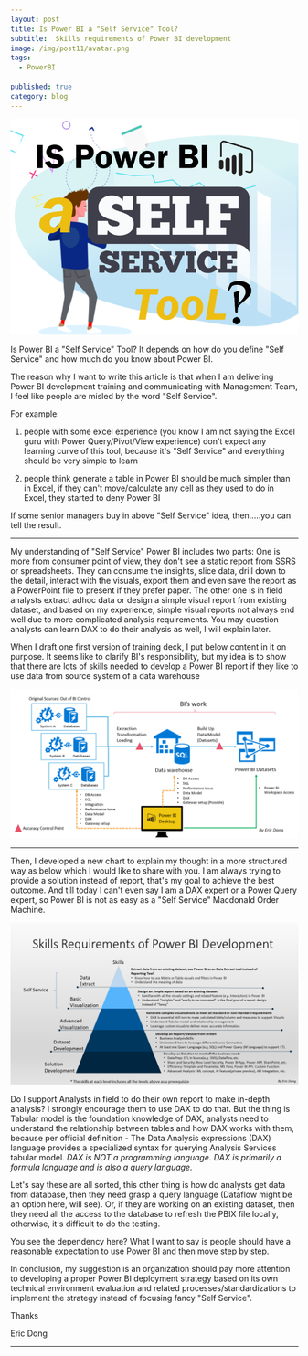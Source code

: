 ```yaml
---
layout: post
title: Is Power BI a "Self Service" Tool?
subtitle:  Skills requirements of Power BI development
image: /img/post11/avatar.png
tags:
  - PowerBI

published: true
category: blog
---
```


![screenshot1](/img/post11/image1.png)

Is Power BI a "Self Service" Tool? It depends on how do you define "Self Service" and how much do you know about Power BI.

The reason why I want to write this article is that when I am delivering Power BI development training and communicating with Management Team, I feel like people are misled by the word "Self Service".

For example:

1. people with some excel experience (you know I am not saying the Excel guru with Power Query/Pivot/View experience) don't expect any learning curve of this tool, because it's "Self Service" and everything should be very simple to learn

2. people think generate a table in Power BI should be much simpler than in Excel, if they can't move/calculate any cell as they used to do in Excel, they started to deny Power BI

If some senior managers buy in above "Self Service" idea, then.....you can tell the result.

---

My understanding of "Self Service" Power BI includes two parts: One is more from consumer point of view, they don't see a static report from SSRS or spreadsheets. They can consume the insights, slice data, drill down to the detail, interact with the visuals, export them and even save the report as a PowerPoint file to present if they prefer paper. The other one is in field analysts extract adhoc data or design a simple visual report from existing dataset, and based on my experience, simple visual reports not always end well due to more complicated analysis requirements. You may question analysts can learn DAX to do their analysis as well, I will explain later.

When I draft one first version of training deck, I put below content in it on purpose. It seems like to clarify BI's responsibility, but my idea is to show that there are lots of skills needed to develop a Power BI report if they like to use data from source system of a data warehouse

![screenshot1](/img/post11/image2.png)

---

Then, I developed a new chart to explain my thought in a more structured way as below which I would like to share with you. I am always trying to provide a solution instead of report, that's my goal to achieve the best outcome. And till today I can't even say I am a DAX expert or a Power Query expert, so Power BI is not as easy as a "Self Service" Macdonald Order Machine.

![screenshot1](/img/post11/image3.png)

Do I support Analysts in field to do their own report to make in-depth analysis? I strongly encourage them to use DAX to do that. But the thing is Tabular model is the foundation knowledge of DAX, analysts need to understand the relationship between tables and how DAX works with them, because per official definition - The Data Analysis expressions (DAX) language provides a specialized syntax for querying Analysis Services tabular model. *DAX is NOT a programming language. DAX is primarily a formula language and is also a query language.*

Let's say these are all sorted, this other thing is how do analysts get data from database, then they need grasp a query language (Dataflow might be an option here, will see). Or, if they are working on an existing dataset, then they need all the access to the database to refresh the PBIX file locally, otherwise, it's difficult to do the testing.

You see the dependency here? What I want to say is people should have a reasonable expectation to use Power BI and then move step by step.

In conclusion, my suggestion is an organization should pay more attention to developing a proper Power BI deployment strategy based on its own technical environment evaluation and related processes/standardizations to implement the strategy instead of focusing fancy "Self Service".

Thanks

Eric Dong

---
